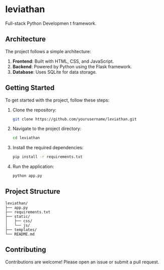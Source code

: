 # leviathan
Full-stack Python Developmen
t framework.

## Architecture

The project follows a simple architecture:

1. **Frontend**: Built with HTML, CSS, and JavaScript.
2. **Backend**: Powered by Python using the Flask framework.
3. **Database**: Uses SQLite for data storage.

## Getting Started

To get started with the project, follow these steps:

1. Clone the repository:
    ```bash
    git clone https://github.com/yourusername/leviathan.git
    ```
2. Navigate to the project directory:
    ```bash
    cd leviathan
    ```
3. Install the required dependencies:
    ```bash
    pip install -r requirements.txt
    ```
4. Run the application:
    ```bash
    python app.py
    ```

## Project Structure

```
leviathan/
├── app.py
├── requirements.txt
├── static/
│   ├── css/
│   └── js/
├── templates/
└── README.md
```

## Contributing

Contributions are welcome! Please open an issue or submit a pull request.